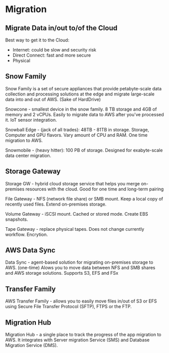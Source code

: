 # Migration

## Migrate Data in/out to/of the Cloud
Best way to get it to the Cloud:
- Internet: could be slow and security risk
- Direct Connect: fast and more secure
- Physical

## Snow Family
Snow Family is a set of secure appliances that provide petabyte-scale data collection and processing solutions at the edge and migrate large-scale data into and out of AWS. (Sake of HardDrive)

Snowcone - smallest device in the snow family. 8 TB storage and 4GB of memory and 2 vCPUs. Easily to migrate data to AWS after you've processed it. IoT sensor integration. 

Snowball Edge - (jack of all trades): 48TB - 81TB in storage. Storage, Computer and GPU flavors. Vary amount of CPU and RAM. One time migration to AWS. 

Snowmobile - (heavy hitter): 100 PB of storage. Designed for exabyte-scale data center migration.

## Storage Gateway
Storage GW - hybrid cloud storage service that helps you merge on-premises resources with the cloud. Good for one time and long-term pairing

File Gateway - NFS (network file share) or SMB mount. Keep a local copy of recently used files. Extend on-premises storage. 

Volume Gateway - iSCSI mount. Cached or stored mode. Create EBS snapshots. 

Tape Gateway - replace physical tapes. Does not change currently workflow. Encrytion.

## AWS Data Sync

Data Sync - agent-based solution for migrating on-premises storage to AWS. (one-time) Alows you to move data between NFS and SMB shares and AWS storage solutions. Supports S3, EFS and FSx


## Transfer Family
AWS Transfer Family - allows you to easily move files in/out of S3 or EFS using Secure File Transfer Protocol (SFTP), FTPS or the FTP.

## Migration Hub
Migration Hub - a single place to track the progress of the app migration to AWS. It integrates with Server migration Service (SMS) and Database Migration Service (DMS).







